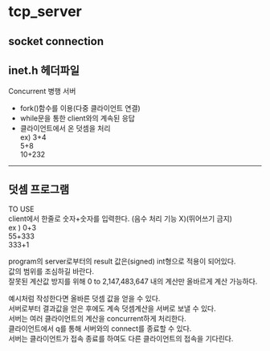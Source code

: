 # tcp_server
socket connection
------------------------------------------------------------------  
inet.h 헤더파일
------------------------------------------------------------------  
Concurrent 병행 서버 
- fork()함수를 이용(다중 클라이언트 연결)   
- while문을 통한 client와의 계속된 응답  
- 클라이언트에서 온 덧셈을 처리  
 ex) 3+4  
     5+8  
     10+232  
  
--------------------------------------------------------------------
덧셈 프로그램  
--------------------------------------------------------------------
TO USE  
client에서 한줄로 숫자+숫자를 입력한다. (음수 처리 기능 X)(뛰어쓰기 금지)  
ex )   0+3   
        55+333  
        333+1  
   
program의 server로부터의 result 값은(signed) int형으로 적용이 되어있다.  
값의 범위를 조심하길 바란다.   
잘못된 계산값 방지를 위해 0 to 2,147,483,647 내의 계산만 올바르게 계산 가능하다.  

예시처럼 작성한다면 올바른 덧셈 값을 얻을 수 있다.  
서버로부터 결과값을 얻은 후에도 계속 덧셈계산을 서버로 보낼 수 있다.  
서버는 여러 클라이언트의 계산을 concurrent하게 처리한다.  
클라이언트에서 q를 통해 서버와의 connect를 종료할 수 있다.  
서버는 클라이언트가 접속 종료를 하여도 다른 클라이언트의 접속을 기다린다.  
